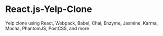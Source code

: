 # React.js-Yelp-Clone
Yelp clone using React, Webpack, Babel, Chai, Enzyme, Jasmine, Karma, Mocha, PhantomJS, PostCSS, and more  
